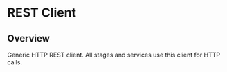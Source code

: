 # REST Client

## Overview
Generic HTTP REST client.  All stages and services use this client for HTTP calls.

